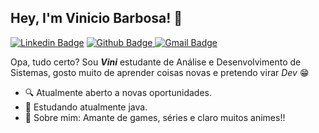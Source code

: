 ## Hey, I'm Vinicio Barbosa!  👋
[![Linkedin Badge](https://img.shields.io/badge/-LinkedIn-blue?style=flat-square&logo=Linkedin&logoColor=white&link=https://www.linkedin.com/in/david-santos-a482041b2/)](https://www.linkedin.com/in/vinibza/) [![Github Badge](https://img.shields.io/badge/-Github-000?style=flat-square&logo=Github&logoColor=white&link=https://github.com/dvdnotfound)](https://github.com/ViniBza)[ ![Gmail Badge](https://img.shields.io/badge/-Gmail-c14438?style=flat-square&logo=Gmail&logoColor=white&link=mailto:contato.dvdsantos@gmail.com)](mailto:ViniBza@gmail.com)

  Opa, tudo certo? Sou ***Vini*** estudante de Análise e Desenvolvimento de Sistemas, gosto muito de aprender coisas novas e pretendo virar *Dev* :grin:
-  🔍  Atualmente aberto a novas oportunidades.
-  📰  Estudando atualmente java.
-  💬  Sobre mim: Amante de games, séries e claro muitos animes!!

